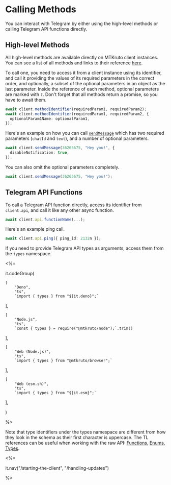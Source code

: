 # Calling Methods

You can interact with Telegram by either using the high-level methods or calling Telegram API functions directly.

## High-level Methods

All high-level methods are available directly on MTKruto client instances.
You can see a list of all methods and links to their reference [here](/methods).

To call one, you need to access it from a client instance using its identifier, and call it providing the values of its required parameters in the correct order, and optionally, a subset of the optional parameters in an object as the last parameter.
Inside the reference of each method, optional parameters are marked with `?`.
Don't forget that all methods return a promise, so you have to await them.

```ts
await client.methodIdentifier(requiredParam1, requiredParam2);
await client.methodIdentifier(requiredParam1, requiredParam2, {
  optionalParam1Name: optionalParam1,
});
```

Here's an example on how you can call [`sendMessage`](/methods/sendMessage) which has two required parameters (`chatId` and `text`), and a number of optional parameters.

```ts
await client.sendMessage(36265675, "Hey you!", {
  disableNotification: true,
});
```

You can also omit the optional parameters completely.

```ts
await client.sendMessage(36265675, "Hey you!");
```

## Telegram API Functions

To call a Telegram API function directly, access its identifier from `client.api`, and call it like any other async function.

```ts
await client.api.functionName(...);
```

Here's an example ping call.

```ts
await client.api.ping({ ping_id: 2132n });
```

If you need to provide Telegram API types as arguments, access them from the `types` namespace.

<%=

it.codeGroup(

    [
        "Deno",
        "ts",
        `import { types } from "${it.deno}";`

],

    [
        "Node.js",
        "ts",
        `const { types } = require("@mtkruto/node");`.trim()

],

    [
        "Web (Node.js)",
        "ts",
        `import { types } from "@mtkruto/browser";`

],

    [
        "Web (esm.sh)",
        "ts",
        `import { types } from "${it.esm}";`

],

)

%>

Note that type identifiers under the types namespace are different from how they look in the schema as their first character is uppercase.
The TL references can be useful when working with the raw API: [Functions](/tl/functions), [Enums](/tl/enums), [Types](/tl/types).

<%=

it.nav("/starting-the-client", "/handling-updates")

%>
